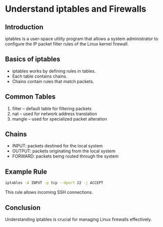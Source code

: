 # Understand iptables and Firewalls

## Introduction

iptables is a user-space utility program that allows a system administrator to configure the IP packet filter rules of the Linux kernel firewall.

## Basics of iptables

- iptables works by defining rules in tables.
- Each table contains chains.
- Chains contain rules that match packets.

## Common Tables

1. filter – default table for filtering packets
2. nat – used for network address translation
3. mangle – used for specialized packet alteration

## Chains

- INPUT: packets destined for the local system
- OUTPUT: packets originating from the local system
- FORWARD: packets being routed through the system

## Example Rule

```bash
iptables -A INPUT -p tcp --dport 22 -j ACCEPT
```

This rule allows incoming SSH connections.

## Conclusion

Understanding iptables is crucial for managing Linux firewalls effectively.
